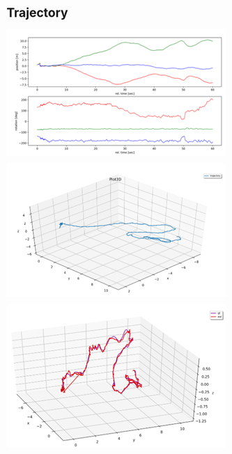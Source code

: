 # Trajectory


![pose](./doc/pose.png "folder structure")

![plot3d](./doc/plot3d.png "folder structure")

![multi](./doc/multi.png "folder structure")